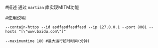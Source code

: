 #描述
通过 `martian` 库实现MITM功能

#使用说明

```shell
--contain-https --id asdfasdfasdfasd --ip 127.0.0.1 --port 8081 --hosts "[\"www.baidu.com\"]"

--maximumtime 180 #最大运行超时时间(分钟)
```
